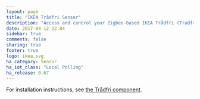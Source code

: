 ```yaml
---
layout: page
title: "IKEA Trådfri Sensor"
description: "Access and control your Zigbee-based IKEA Trådfri (Tradfri) Sensors."
date: 2017-04-12 22.04
sidebar: true
comments: false
sharing: true
footer: true
logo: ikea.svg
ha_category: Sensor
ha_iot_class: "Local Polling"
ha_release: 0.67
---
```


For installation instructions, see [the Trådfri component](/components/tradfri/).

